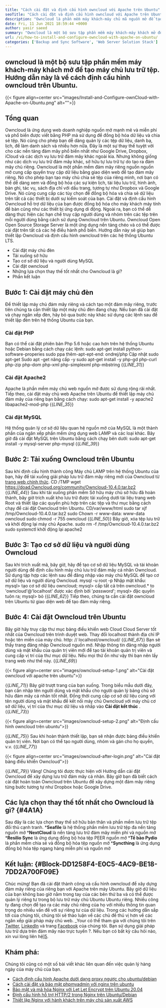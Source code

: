```yaml
---
title: "Cách cài đặt và định cấu hình owncloud với Apache trên Ubuntu" 
seoTitle: "Cách cài đặt và định cấu hình owncloud với Apache trên Ubuntu" 
description: "Owncloud là phần mềm máy khách-máy chủ mã nguồn mở để tạo dịch vụ lưu trữ tệp. Trong hướng dẫn này, chúng tôi sẽ tìm hiểu cách cài đặt và định cấu hình owncloud trên ubuntu" 
date: Fri, 11 Jun 2021 18:59:44 +0000
author: yasir saeed
summary: "Owncloud là một bộ sưu tập phần mềm máy khách-máy khách mở để tạo máy chủ lưu trữ tệp. Hướng dẫn này là về cách định cấu hình owncloud trên Ubuntu." 
url: /vi/how-to-install-and-configure-owncloud-with-apache-on-ubuntu/
categories: ['Backup and Sync Software', 'Web Server Solution Stack']
---
```


## owncloud là một bộ sưu tập phần mềm máy khách-máy khách mở để tạo máy chủ lưu trữ tệp. Hướng dẫn này là về cách định cấu hình owncloud trên Ubuntu.

{{< figure align=center src="images/Install-and-Configure-ownCloud-with-Apache-on-Ubuntu.png" alt="">}}


## **Tổng quan**
Owncloud là ứng dụng web doanh nghiệp nguồn mở mạnh mẽ và miễn phí và phổ biến được viết bằng PHP mà sử dụng để đồng bộ hóa dữ liệu và chia sẻ tệp. Nó cũng cho phép bạn dễ dàng quản lý các tệp dữ liệu, danh bạ, lịch, để làm danh sách và nhiều hơn nữa. Đây là một sự thay thế tuyệt vời cho các nền tảng đám mây phổ biến nhất như Google Drive, Dropbox, iCloud và các dịch vụ lưu trữ đám mây khác ngoài kia. Nhưng không giống như các dịch vụ lưu trữ đám mây khác, sở hữu tự lưu trữ tự do tạo ra đám mây chủ riêng.
Owncloud là một phần mềm đám mây riêng nguồn nguồn mở cung cấp quyền truy cập dữ liệu bằng giao diện web để tạo đám mây riêng. Nó cho phép bạn tạo máy chủ chia sẻ tệp của riêng mình, nơi bạn có thể dễ dàng xem và đồng bộ hóa các sự kiện lịch, tài liệu lưu trữ, hình ảnh, bản ghi, tác vụ, sách địa chỉ với dấu trang, tương tự như Dropbox và Google Drive. Nó cũng cung cấp các tùy chọn để đồng bộ hóa và chia sẻ dữ liệu trên tất cả các thiết bị dưới sự kiểm soát của bạn. Cài đặt và định cấu hình Owncloud hỗ trợ dữ liệu của bạn được đồng bộ hóa cho máy khách máy tính để bàn cũng như các thiết bị ứng dụng di động. Ngoài ra, bạn có thể dễ dàng thực hiện các hạn chế truy cập người dùng và nhóm trên các tệp trên mỗi người dùng bằng cách sử dụng Owncloud trên Ubuntu. Owncloud Open Open Source Storage Server là một ứng dụng nền tảng chéo và có thể được cài đặt trên tất cả các hệ điều hành phổ biến.
Hướng dẫn này sẽ giúp bạn thiết lập Owncloud và định cấu hình owncloud trên các hệ thống Ubuntu LTS.
  * Cài đặt máy chủ đèn
  * Tải xuống sở hữu
  * Tạo cơ sở dữ liệu và người dùng MySQL
  * Cài đặt owncloud
  * Những lựa chọn thay thế tốt nhất cho Owncloud là gì?
  * Phần kết luận

## Bước 1: Cài đặt máy chủ đèn
Để thiết lập máy chủ đám mây riêng và cách tạo một đám mây riêng, trước tiên chúng ta cần thiết lập một máy chủ đèn đang chạy. Nếu bạn đã cài đặt và chạy ngăn xếp đèn, hãy bỏ qua bước này khác sử dụng các lệnh sau để thiết lập đèn trên hệ thống Ubuntu của bạn.

### Cài đặt PHP
Bạn có thể cài đặt phiên bản Php 5.6 hoặc cao hơn trên hệ thống Ubuntu hoặc Debian bằng cách chạy các lệnh:
sudo apt-get install python-software-properies
sudo ppa thêm-apt-ept-end: ondrej/php
Cập nhật sudo apt-get
Sudo apt -get nâng cấp -y
sudo apt-get install -y php-gd php-curl php-zip php-dom php-xml php-simplexml php-mbstring
{{_LINE_31_}}

### Cài đặt Apache2
Apache là phần mềm máy chủ web nguồn mở được sử dụng rộng rãi nhất. Tiếp theo, cài đặt máy chủ web Apache trên Ubuntu để thiết lập máy chủ đám mây của riêng bạn bằng cách chạy:
sudo apt-get install -y apache2 libapache2-mod-php
{{_LINE_35_}}

### Cài đặt MySQL
Hệ thống quản lý cơ sở dữ liệu quan hệ nguồn mở của MySQL là một thành phần của ngăn xếp phần mềm ứng dụng web LAMP và các loại khác. Bây giờ đã cài đặt MySQL trên Ubuntu bằng cách chạy bên dưới:
sudo apt-get install -y mysql-server php-mysql
{{_LINE_39_}}

## Bước 2: Tải xuống Owncloud trên Ubuntu
Sau khi định cấu hình thành công Máy chủ LAMP trên hệ thống Ubuntu của bạn, hãy để tải xuống giải pháp lưu trữ đám mây riêng mới của Owncloud từ [trang web chính thức][1].
CD /TMP
wget https://doad.Owncloud.org/community/Owncloud-10.4.0.tar.bz2
{{_LINE_44_}}
Sau khi tải xuống phần mềm Sở hữu máy chủ sở hữu đã hoàn thành, bây giờ trích xuất kho lưu trữ được tải xuống dưới tài liệu trang web Root và thiết lập các quyền phù hợp trên các tệp và thư mục bằng cách chạy để cài đặt Owncloud trên Ubuntu.
CD/var/www/html
sudo tar xjf /tmp/Owncloud-10.4.0.tar.bz2
sudo Chown -r www-data: www-data owncloud
sudo chmod -r 755 owncloud
{{_LINE_50_}}
Bây giờ, xóa tệp lưu trữ và khởi động lại máy chủ Apache.
sudo rm -f /tmp/Owncloud-10.4.0.tar.bz2
sudo systemctl khởi động lại apache2

## Bước 3: Tạo cơ sở dữ liệu và người dùng Owncloud
Sau khi trích xuất mã, bây giờ, hãy để tạo cơ sở dữ liệu MySQL và tài khoản người dùng để định cấu hình máy chủ lưu trữ đám mây cá nhân Owncloud. Sử dụng tập hợp các lệnh sau để đăng nhập vào máy chủ MySQL để tạo cơ sở dữ liệu và người dùng Owncloud.
mysql -u root -p
Nhập mật khẩu:
mysql> tạo cơ sở dữ liệu owncloud;
mysql> cấp tất cả trên owncloud.* to 'owncloud'@'localhost' được xác định bởi '_password_';
mysql> đặc quyền tuôn ra;
mysql> bỏ
{{_LINE_62_}}
Tiếp theo, chúng ta cần cài đặt owncloud trên Ubuntu từ giao diện web để tạo đám mây riêng.

## Bước 4: Cài đặt Owncloud trên Ubuntu
Bây giờ hãy truy cập thư mục bảng điều khiển web Cloud Cloud Server tốt nhất của Owncloud trên trình duyệt web. Thay đổi localhost thành địa chỉ IP hoặc tên miền của máy chủ.
http: // localhost/owncloud/
{{_LINE_67_}}
Bạn sẽ thấy trang đăng nhập Owncloud nguồn mở. Nhập thông tin đăng nhập người dùng và mật khẩu của quản trị viên mới để tạo tài khoản quản trị viên và cung cấp vị trí của thư mục dữ liệu. Nếu mọi thứ ổn như vậy thì bạn nên lấy trang web như thế này.
{{_LINE_69_}}

{{< figure align=center src="images/owncloud-setup-1.png" alt="Cài đặt owncloud với apache trên ubuntu">}}

{{_LINE_71_}}
Bây giờ trượt trang của bạn xuống. Trong biểu mẫu dưới đây, bạn cần nhập tên người dùng và mật khẩu cho người quản lý bảng chủ sở hữu đám mây cá nhân tốt nhất. Đồng thời cung cấp cơ sở dữ liệu cùng với tên người dùng và mật khẩu để kết nối máy chủ Owncloud với máy chủ cơ sở dữ liệu, vị trí của thư mục dữ liệu và nhấp vào **Cài đặt kết thúc** .
{{_LINE_73_}}

{{< figure align=center src="images/owncloud-setup-2.png" alt="Định cấu hình owncloud trên ubuntu">}}

{{_LINE_75_}}
Sau khi hoàn thành thiết lập, bạn sẽ nhận được bảng điều khiển quản trị viên. Nơi bạn có thể tạo người dùng, nhóm và gán cho họ quyền, v.v.
{{_LINE_77_}}

{{< figure align=center src="images/owncloud-after-login.png" alt="Cài đặt bảng điều khiển Owncloud">}}

{{_LINE_79_}}
Vâng! Chúng tôi được thực hiện với Hướng dẫn cài đặt Owncloud để xây dựng lưu trữ đám mây cá nhân. Bây giờ bạn đã biết cách cài đặt hoàn toàn Owncloud trên Ubuntu để xây dựng một đám mây riêng từng bước tương tự như Dropbox hoặc Google Drive.

## **Các lựa chọn thay thế tốt nhất cho Owncloud là gì?** {#4A1A}
Sau đây là các lựa chọn thay thế sở hữu bản thân và phần mềm lưu trữ tệp đối thủ cạnh tranh.
  ***Seafile**  là hệ thống phần mềm lưu trữ tệp đa nền tảng nguồn mở
  ***NextCloud**  là nền tảng lưu trữ đám mây miễn phí và nguồn mở
  ***Resilio Sync**  là ứng dụng đồng bộ hóa tệp PEER nguồn mở
  ***Tế bào Pydio**  là phần mềm chia sẻ và đồng bộ hóa tệp nguồn mở
  ***Syncthing**  là ứng dụng đồng bộ hóa tệp ngang hàng miễn phí và nguồn mở

## **Kết luận:** {#Block-DD1258F4-E0C5-4AC9-BE18-7DD2A700F09E}
Chúc mừng! Bạn đã cài đặt thành công và cấu hình owncloud để xây dựng đám mây riêng của riêng bạn với Apache trên máy Ubuntu. Bây giờ dữ liệu của bạn không bao giờ nằm ​​trong tay của các bên thứ ba và có thể được quản lý riêng tư trong bộ lưu trữ máy chủ Ubuntu Ubuntu riêng. Nhiều công ty đang chọn để tạo ra các máy chủ riêng của họ với nhiều thông tin quan trọng do nhiều vấn đề với sự riêng tư của dữ liệu. Trong các hướng dẫn sắp tới của chúng tôi, chúng tôi sẽ thảo luận về các chủ đề thú vị hơn về các ngăn xếp giải pháp máy chủ web.
_Your có thể tham gia với chúng tôi trên [Twitter][2], [LinkedIn][3] và trang [Facebook][4] của chúng tôi. Bạn sử dụng giải pháp lưu trữ dựa trên đám mây nào trực tuyến ?. Nếu bạn có bất kỳ câu hỏi nào, xin vui lòng liên hệ][5].

## Khám phá:
Chúng tôi cũng có một số bài viết khác liên quan đến việc quản lý hàng ngày của máy chủ của bạn.
  * [Cách định cấu hình Apache dưới dạng proxy ngược cho ubuntu/debian][6]
  * [Cách cài đặt và bảo mật phpmyadmin với nginx trên ubuntu][7]
  * [Bảo mật và mã hóa Nginx với Let Let Encrypt trên Ubuntu 20.04][8]
  * [Định cấu hình hỗ trợ HTTP/2 trong Nginx trên Ubuntu/Debian][9]
  * [Thiết lập Nginx với hành khách trên máy chủ sản xuất AWS][10]

  
[1]: https://owncloud.org/install/
[2]: https://twitter.com/containerize_co
[3]: https://www.linkedin.com/company/containerize/
[4]: http://facebook.com/containerize
[5]: mailto:yasir.saeed@aspose.com
[6]: https://blog.containerize.com/web-server-solution-stack/how-to-configure-apache-as-a-reverse-proxy-for-ubuntudebian/
[7]: https://blog.containerize.com/web-server-solution-stack/how-to-install-and-secure-phpmyadmin-with-nginx-on-ubuntu/
[8]: https://blog.containerize.com/web-server-solution-stack/how-to-secure-nginx-with-letsencrypt-on-ubuntu-20-04/
[9]: https://blog.containerize.com/web-server-solution-stack/how-to-configure-http2-support-in-nginx-on-ubuntudebian/
[10]: https://blog.containerize.com/web-server-solution-stack/how-to-setup-nginx-with-passenger-on-aws-production-server/
